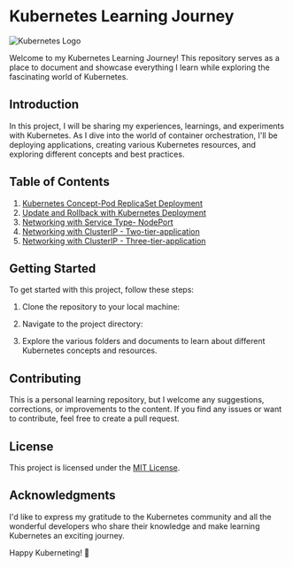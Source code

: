 # Kubernetes Learning Journey

![Kubernetes Logo](https://upload.wikimedia.org/wikipedia/commons/thumb/3/39/Kubernetes_logo_without_workmark.svg/300px-Kubernetes_logo_without_workmark.svg.png)

Welcome to my Kubernetes Learning Journey! This repository serves as a place to document and showcase everything I learn while exploring the fascinating world of Kubernetes.

## Introduction

In this project, I will be sharing my experiences, learnings, and experiments with Kubernetes. As I dive into the world of container orchestration, I'll be deploying applications, creating various Kubernetes resources, and exploring different concepts and best practices.

## Table of Contents

1. [Kubernetes Concept-Pod ReplicaSet Deployment](Flask-Hello-World-Deployment/.)
2. [Update and Rollback with Kubernetes Deployment](Update-Rollback/.)
3. [Networking with Service Type- NodePort](Networking/Service-NodePort/.)
4. [Networking  with ClusterIP - Two-tier-application](Networking/ClusterIP/Two-tier-application/.)
5. [Networking  with ClusterIP - Three-tier-application](Networking/ClusterIP/Three-tier-application/.)

## Getting Started

To get started with this project, follow these steps:

1. Clone the repository to your local machine:


2. Navigate to the project directory:


3. Explore the various folders and documents to learn about different Kubernetes concepts and resources.

## Contributing

This is a personal learning repository, but I welcome any suggestions, corrections, or improvements to the content. If you find any issues or want to contribute, feel free to create a pull request.

## License

This project is licensed under the [MIT License](./LICENSE).

## Acknowledgments

I'd like to express my gratitude to the Kubernetes community and all the wonderful developers who share their knowledge and make learning Kubernetes an exciting journey.

Happy Kuberneting! 🚀
